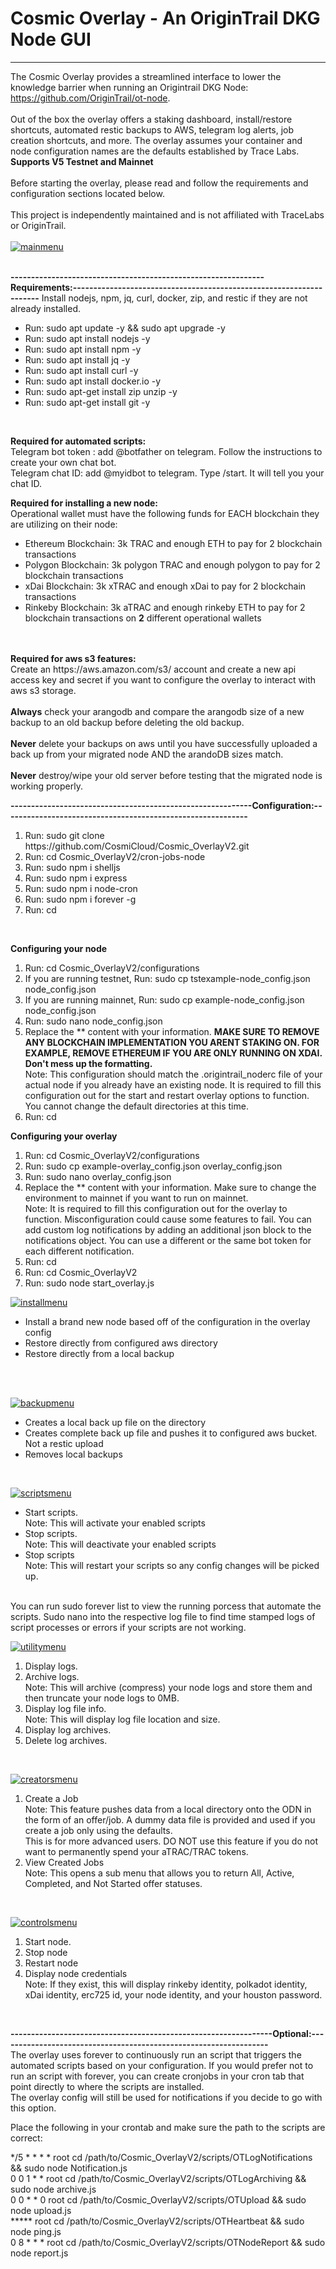 # Cosmic Overlay - An OriginTrail DKG Node GUI
------------------------------------------------------------------------------------------------------------------------------------------------------------------
The Cosmic Overlay provides a streamlined interface to lower the knowledge barrier when running an Origintrail DKG Node: https://github.com/OriginTrail/ot-node.
<br><br>
Out of the box the overlay offers a staking dashboard, install/restore shortcuts, automated restic backups to AWS, telegram log alerts, job creation shortcuts, and more. The overlay assumes your container and node configuration names are the defaults established by Trace Labs.  <b>Supports V5 Testnet and Mainnet</b>
<br><br>
Before starting the overlay, please read and follow the requirements and configuration sections located below.
<br><br>
This project is independently maintained and is not affiliated with TraceLabs or OriginTrail.
<br><br>
<a href="https://ibb.co/pZP2Hff"><img src="https://i.ibb.co/pZP2Hff/mainmenu.png" alt="mainmenu" border="0"></a>
<br><br>

<b>--------------------------------------------------------------Requirements:--------------------------------------------------------------------</b>
Install nodejs, npm, jq, curl, docker, zip, and restic if they are not already installed.
<ul>
<li>Run: sudo apt update -y && sudo apt upgrade -y</li>
<li>Run: sudo apt install nodejs -y</li>
<li>Run: sudo apt install npm -y</li>
<li>Run: sudo apt install jq -y</li>
<li>Run: sudo apt install curl -y</li>
<li>Run: sudo apt install docker.io -y</li>
<li>Run: sudo apt-get install zip unzip -y</li>
<li>Run: sudo apt-get install git -y</li>
</ul><br>

<b>Required for automated scripts:</b><br>
Telegram bot token : add @botfather on telegram. Follow the instructions to create your own chat bot.<br>
Telegram chat ID: add @myidbot to telegram. Type /start. It will tell you your chat ID.<br>

<b>Required for installing a new node:</b><br>
Operational wallet must have the following funds for EACH blockchain they are utilizing on their node:
  <ul>
  <li>Ethereum Blockchain: 3k TRAC and enough ETH to pay for 2 blockchain transactions</li>
  <li>Polygon Blockchain: 3k polygon TRAC and enough polygon to pay for 2 blockchain transactions</li>
  <li>xDai Blockchain: 3k xTRAC and enough xDai to pay for 2 blockchain transactions</li>
  <li>Rinkeby Blockchain: 3k aTRAC and enough rinkeby ETH to pay for 2 blockchain transactions on <b>2</b> different operational wallets</li>
  </ul>
<br>
<br>
<b>Required for aws s3 features:</b><br>
Create an https://aws.amazon.com/s3/ account and create a new api access key and secret if you want to configure the overlay to interact with aws s3 storage.
<br><br>
<b>Always</b> check your arangodb and compare the arangodb size of a new backup to an old backup before deleting the old backup.<br><br>
<b>Never</b> delete your backups on aws until you have successfully uploaded a back up from your migrated node AND the arandoDB sizes match.<br><br>
<b>Never</b> destroy/wipe your old server before testing that the migrated node is working properly.

<b>-----------------------------------------------------------Configuration:------------------------------------------------------------</b>

<ol>
<li>Run: sudo git clone https://github.com/CosmiCloud/Cosmic_OverlayV2.git</li>
<li>Run: cd Cosmic_OverlayV2/cron-jobs-node</li>
<li>Run: sudo npm i shelljs</li>
<li>Run: sudo npm i express</li>
<li>Run: sudo npm i node-cron</li>
<li>Run: sudo npm i forever -g</li>
<li>Run: cd</li>
</ol>
<br>

<b>Configuring your node</b>
<ol>
<li>Run: cd Cosmic_OverlayV2/configurations</li>
<li>If you are running testnet, Run: sudo cp tstexample-node_config.json node_config.json</li>
<li>If you are running mainnet, Run: sudo cp example-node_config.json node_config.json</li>
<li>Run: sudo nano node_config.json</li>
<li>Replace the ** content with your information. <b> MAKE SURE TO REMOVE ANY BLOCKCHAIN IMPLEMENTATION YOU ARENT STAKING ON. FOR EXAMPLE, REMOVE ETHEREUM IF YOU ARE ONLY RUNNING ON XDAI. Don't mess up the formatting.</b><br>
  Note: This configuration should match the .origintrail_noderc file of your actual node if you already have an existing node. It is required to fill this configuration out for the start and restart overlay options to function. You cannot change the default directories at this time.
</li>
<li>Run: cd</li>
</ol>

<b>Configuring your overlay</b>
<ol>
<li>Run: cd Cosmic_OverlayV2/configurations</li>
<li>Run: sudo cp example-overlay_config.json overlay_config.json</li>
<li>Run: sudo nano overlay_config.json</li>
<li>Replace the ** content with your information. Make sure to change the environment to mainnet if you want to run on mainnet.<br>
  Note: It is required to fill this configuration out for the overlay to function. Misconfiguration could cause some features to fail. You can add custom log notifications by adding an additional json block to the notifications object. You can use a different or the same bot token for each different notification.
</li>
<li>Run: cd</li>
<li>Run: cd Cosmic_OverlayV2</li>
<li>Run: sudo node start_overlay.js</li>
</ol>

<a href="https://ibb.co/zF7KrFN"><img src="https://i.ibb.co/zF7KrFN/installmenu.png" alt="installmenu" border="0"></a><br>
<ul>
<li>Install a brand new node based off of the configuration in the overlay config</li>
<li>Restore directly from configured aws directory</li>
<li>Restore directly from a local backup</li><br>
</ul><br>

<a href="https://ibb.co/SvJzrf3"><img src="https://i.ibb.co/SvJzrf3/backupmenu.png" alt="backupmenu" border="0"></a><br>
<ul>
<li>Creates a local back up file on the directory</li>
<li>Creates complete back up file and pushes it to configured aws bucket. Not a restic upload</li>
<li>Removes local backups</li>
</ul><br>

<a href="https://ibb.co/MpP0zR5"><img src="https://i.ibb.co/MpP0zR5/scriptsmenu.png" alt="scriptsmenu" border="0"></a>
<ul>
<li>Start scripts. <br>
Note: This will activate your enabled scripts</li>
<li>Stop scripts. <br>
Note: This will deactivate your enabled scripts</li>
<li>Stop scripts<br>
Note: This will restart your scripts so any config changes will be picked up.</li>
</ul><br>
You can run sudo forever list to view the running porcess that automate the scripts. Sudo nano into the respective log file to find time stamped logs of script processes or errors if your scripts are not working.<br>

<a href="https://ibb.co/C7QxtB9"><img src="https://i.ibb.co/C7QxtB9/utilitymenu.png" alt="utilitymenu" border="0"></a>
<ol>
<li>Display logs.</li>
<li>Archive logs. <br>
Note: This will archive (compress) your node logs and store them and then truncate your node logs to 0MB.</li>
<li>Display log file info. <br>
Note: This will display log file location and size.</li>
<li>Display log archives.</li>
<li>Delete log archives.</li>
</ol><br>

<a href="https://ibb.co/6H2p8Ht"><img src="https://i.ibb.co/6H2p8Ht/creatorsmenu.png" alt="creatorsmenu" border="0"></a>
<ol>
<li>Create a Job<br>
Note: This feature pushes data from a local directory onto the ODN in the form of an offer/job. A dummy data file is provided and used if you create a job only using the defaults.<br>
This is for more advanced users. DO NOT use this feature if you do not want to permanently spend your aTRAC/TRAC tokens.
</li>
<li>View Created Jobs<br>
Note: This opens a sub menu that allows you to return All, Active, Completed, and Not Started offer statuses.
</li>
</ol><br>

<a href="https://ibb.co/Yk7r0mX"><img src="https://i.ibb.co/Yk7r0mX/controlsmenu.png" alt="controlsmenu" border="0"></a>
<ol>
<li>Start node.</li>
<li>Stop node</li>
<li>Restart node</li>
<li>Display node credentials <br>
Note: If they exist, this will display rinkeby identity, polkadot identity, xDai identity, erc725 id, your node identity, and your houston password.
</li>
</ol><br>

<b>----------------------------------------------------------------Optional:------------------------------------------------------------------</b><br>
The overlay uses forever to continuously run an script that triggers the automated scripts based on your configuration. If you would prefer not to run an script with forever, you can create cronjobs in your cron tab that point directly to where the scripts are installed.<br>
The overlay config will still be used for notifications if you decide to go with this option.<br>

Place the following in your crontab and make sure the path to the scripts are correct:<br>

*/5 * * * * root cd /path/to/Cosmic_OverlayV2/scripts/OTLogNotifications && sudo node Notification.js<br>
0 0 1 * * root cd /path/to/Cosmic_OverlayV2/scripts/OTLogArchiving && sudo node archive.js<br>
0 0 * * 0 root cd /path/to/Cosmic_OverlayV2/scripts/OTUpload && sudo node upload.js<br>
***** root cd /path/to/Cosmic_OverlayV2/scripts/OTHeartbeat && sudo node ping.js<br>
0 8 * * * root cd /path/to/Cosmic_OverlayV2/scripts/OTNodeReport && sudo node report.js
